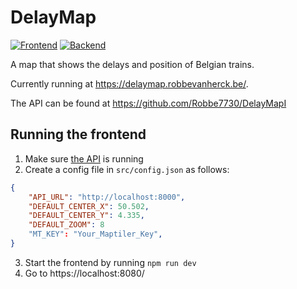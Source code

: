 # DelayMap

[![Frontend](https://github.com/Robbe7730/DelayMap/actions/workflows/node.js.yml/badge.svg)](https://github.com/Robbe7730/DelayMap/actions/workflows/node.js.yml)
[![Backend](https://github.com/Robbe7730/DelayMapI/actions/workflows/rust.yml/badge.svg)](https://github.com/Robbe7730/DelayMapI/actions/workflows/rust.yml)

A map that shows the delays and position of Belgian trains.

Currently running at <https://delaymap.robbevanherck.be/>.

The API can be found at <https://github.com/Robbe7730/DelayMapI>

## Running the frontend

1. Make sure [the API](https://github.com/Robbe7730/DelayMapI) is running
2. Create a config file in `src/config.json` as follows:

```json
{
    "API_URL": "http://localhost:8000",
    "DEFAULT_CENTER_X": 50.502,
    "DEFAULT_CENTER_Y": 4.335,
    "DEFAULT_ZOOM": 8
    "MT_KEY": "Your_Maptiler_Key",
}
```

3. Start the frontend by running `npm run dev`
4. Go to https://localhost:8080/
